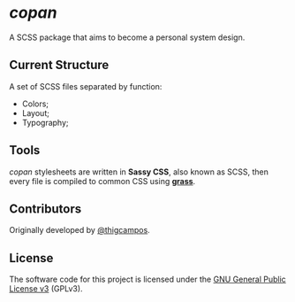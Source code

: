 # *copan*
A SCSS package that aims to become a personal system design.

## Current Structure
A set of SCSS files separated by function:

- Colors;
- Layout;
- Typography;

## Tools
*copan* stylesheets are written in **Sassy CSS**, also known as SCSS, then every file is compiled to common CSS using [**grass**](https://docs.rs/grass/latest/grass/).

## Contributors
Originally developed by [@thigcampos](https://thigcampos.com).

## License
The software code for this project is licensed under the [GNU General Public License v3](./LICENSE) (GPLv3). 
